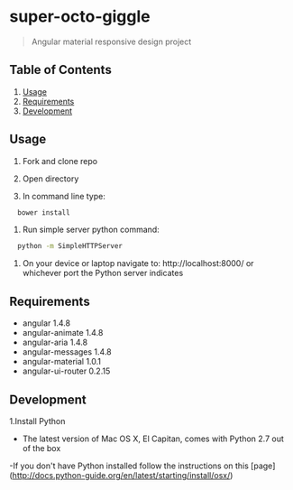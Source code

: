 # super-octo-giggle

>Angular material responsive design project

## Table of Contents

1. [Usage](#Usage)
1. [Requirements](#requirements)
1. [Development](#development)

## Usage

1. Fork and clone repo

1. Open directory 

1. In command line type:

```sh
  bower install
```
1. Run simple server python command: 

```sh
  python -m SimpleHTTPServer
```
1. On your device or laptop navigate to: http://localhost:8000/ or whichever port the Python server indicates 

## Requirements

- angular 1.4.8
- angular-animate 1.4.8
- angular-aria 1.4.8
- angular-messages 1.4.8
- angular-material 1.0.1
- angular-ui-router 0.2.15

## Development

1.Install Python

- The latest version of Mac OS X, El Capitan, comes with Python 2.7 out of the box

-If you don't have Python installed follow the instructions on this [page] (http://docs.python-guide.org/en/latest/starting/install/osx/)

